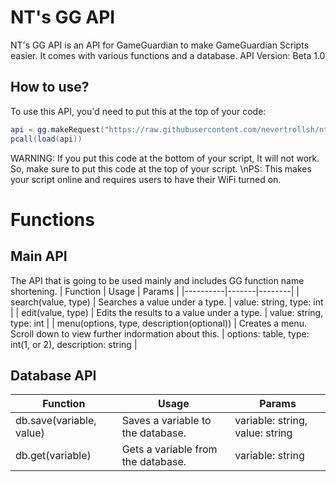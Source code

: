 # NT's GG API
NT's GG API is an API for GameGuardian to make GameGuardian Scripts easier. It comes with various functions and a database.
API Version: Beta 1.0

## How to use?
To use this API, you'd need to put this at the top of your code:
```lua
api = gg.makeRequest("https://raw.githubusercontent.com/nevertrollsh/nt-gg-api/main/api.lua").content
pcall(load(api))
```
WARNING: If you put this code at the bottom of your script, It will not work. So, make sure to put this code at the top of your script.
\nPS: This makes your script online and requires users to have their WiFi turned on.

# Functions

## Main API
The API that is going to be used mainly and includes GG function name shortening.
| Function | Usage | Params |
|----------|-------|--------|
| search(value, type) | Searches a value under a type. | value: string, type: int |
| edit(value, type) | Edits the results to a value under a type. | value: string, type: int |
| menu(options, type, description(optional)) | Creates a menu. Scroll down to view further indormation about this. | options: table, type: int(1, or 2), description: string |

## Database API
| Function | Usage | Params |
|----------|-------|--------|
| db.save(variable, value) | Saves a variable to the database. | variable: string, value: string |
| db.get(variable) | Gets a variable from the database. | variable: string |
